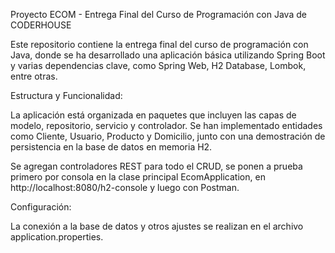 Proyecto ECOM - Entrega Final del Curso de Programación con Java de CODERHOUSE

Este repositorio contiene la entrega final del curso de programación con Java, donde se ha desarrollado una aplicación básica utilizando Spring Boot y varias dependencias clave, como Spring Web, H2 Database, Lombok, entre otras.

Estructura y Funcionalidad:

La aplicación está organizada en paquetes que incluyen las capas de modelo, repositorio, servicio y controlador. Se han implementado entidades como Cliente, Usuario, Producto y Domicilio, junto con una demostración de persistencia en la base de datos en memoria H2.

Se agregan controladores REST para todo el CRUD, se ponen a prueba primero por consola en la clase principal EcomApplication, en http://localhost:8080/h2-console y luego con Postman.

Configuración:

La conexión a la base de datos y otros ajustes se realizan en el archivo application.properties.
